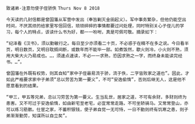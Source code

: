`致诸弟·注意勿使子侄骄佚`
`Thurs Nov 8 2018`

`今天读的几封信都是曾国藩从军营中发出（奉旨剿灭金田起义）。军中事务繁杂，但他仍能空出时间，不厌其烦的给家里写信回信，琐琐碎碎的事情都要过问处理，同时特别关心子侄儿的学习，每个人的特点，该读什么书为好，都一一吩咐，真是可佩可敬。摘录如下：`

`“纪泽看《汉书》，须以勤敏行之。每日至少亦须看二十页，不必惑于在精不在多之说。今日看半页，明日数页，又明日耽搁间断，或数年而不能毕一部。如煮饭然，歇火则冷，小火则不熟，须用大柴大火乃易成也。…，须速点速读，不必一一求熟，恐因求熟之一字，而终身未能读完经书。…”。`

`曾国藩在外既有权势，则其自知“家中子侄最易流于骄，流于佚，二字皆败家之道也”。因此，才如此严格要求家中子弟须“总以劳苦为第一要义”，不可“安逸偷惰”，否则后继无人，这是他不愿意看到的结果。`

`“甲三，甲五等兄弟，总以习劳苦为第一要义。生当乱世，居家之道，不可有余财，多财则终为患害。又不可过于安逸偷惰，如由新宅至老宅，必宜常常走路，不可坐轿骑马。又常常登山，亦可以练习筋骸。仕宦之家，不蓄积银钱，使子弟自觉一无可恃，一日不勤则终有饥寒之患，则子弟渐渐勤劳，知谋所以自立矣”。`
